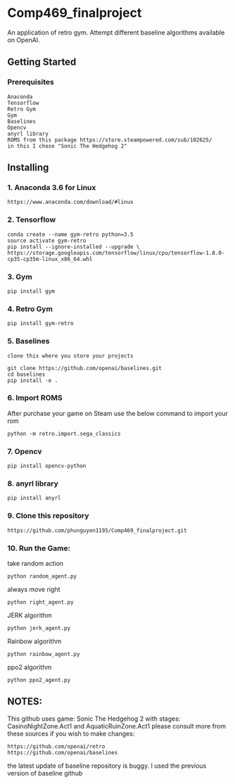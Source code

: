 # Comp469_finalproject

An application of retro gym.
Attempt different baseline algorithms available on OpenAI.

## Getting Started

### Prerequisites

```
Anaconda
Tensorflow
Retro Gym
Gym
Baselines
Opencv
anyrl library
ROMS from this package https://store.steampowered.com/sub/102625/
in this I chose "Sonic The Hedgehog 2"
```

## Installing

### 1. Anaconda 3.6 for Linux

```
https://www.anaconda.com/download/#linux
```

### 2. Tensorflow

```
conda create --name gym-retro python=3.5
source activate gym-retro
pip install --ignore-installed --upgrade \ https://storage.googleapis.com/tensorflow/linux/cpu/tensorflow-1.8.0-cp35-cp35m-linux_x86_64.whl
```

### 3. Gym

```
pip install gym
```

### 4. Retro Gym

```
pip install gym-retro
```

### 5. Baselines

```
clone this where you store your projects

git clone https://github.com/openai/baselines.git
cd baselines
pip install -e .
```

### 6. Import ROMS
After purchase your game on Steam use the below command to import your rom

```
python -m retro.import.sega_classics
```

### 7. Opencv

```
pip install opencv-python
```
### 8. anyrl library

```
pip install anyrl 
```

### 9. Clone this repository

```
https://github.com/phunguyen1195/Comp469_finalproject.git
```
### 10. Run the Game:

take random action
```
python random_agent.py
```

always move right
```
python right_agent.py
```

JERK algorithm
```
python jerk_agent.py
```

Rainbow algorithm
```
python rainbow_agent.py
```

ppo2 algorithm
```
python ppo2_agent.py
```

## NOTES: 

This github uses game: Sonic The Hedgehog 2 with stages: CasinoNightZone.Act1 and AquaticRuinZone.Act1
please consult more from these sources if you wish to make changes:

```
https://github.com/openai/retro
https://github.com/openai/baselines
```

the latest update of baseline repository is buggy. I used the previous version of baseline github 
